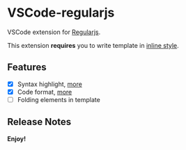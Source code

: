 # VSCode-regularjs 

VSCode extension for [Regularjs](https://github.com/regularjs/regular). 

This extension **requires** you to write template in [inline style](docs/syntax-highlight.md).

## Features

- [x] Syntax highlight, [more](docs/syntax-highlight.md)
- [x] Code format, [more](docs/code-format.md)
- [ ] Folding elements in template

## Release Notes

**Enjoy!**
